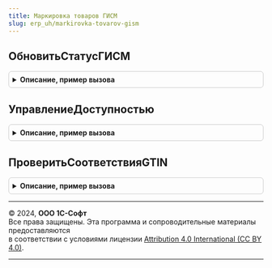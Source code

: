 ```yaml
---
title: Маркировка товаров ГИСМ
slug: erp_uh/markirovka-tovarov-gism
---
```



## ОбновитьСтатусГИСМ
<details style="margin: 1em 0; padding: 0.5em; border: 1px solid #ccc; border-radius: 6px;">

<summary style="font-weight: bold; cursor: pointer;">Описание, пример вызова</summary>

```bsl

// Обновляет информацию о статусе ГИСМ на форме документа
//
// Параметры:
//  Форма - ФормаКлиентскогоПриложения - Форма, в которой необходимо обновить статус ГИСМ
//  ИмяДокумента - Строка - Имя документа, для которого необходимо определить статус ГИСМ.
//
Процедура ОбновитьСтатусГИСМ(Форма, ИмяДокумента) Экспорт
```

Пример вызова
```bsl
МаркировкаТоваровГИСМ.ОбновитьСтатусГИСМ(Форма, ИмяДокумента) 
```
</details>

## УправлениеДоступностью
<details style="margin: 1em 0; padding: 0.5em; border: 1px solid #ccc; border-radius: 6px;">

<summary style="font-weight: bold; cursor: pointer;">Описание, пример вызова</summary>

```bsl

// Устанавливает/скрывает видимость полей в зависимости от операции идентификации
//
// Параметры:
//  Форма - ФормаКлиентскогоПриложения - Форма, в которой необходимо управление видимостью.
//
Процедура УправлениеДоступностью(Форма) Экспорт
```

Пример вызова
```bsl
МаркировкаТоваровГИСМ.УправлениеДоступностью(Форма) 
```
</details>

## ПроверитьСоответствияGTIN
<details style="margin: 1em 0; padding: 0.5em; border: 1px solid #ccc; border-radius: 6px;">

<summary style="font-weight: bold; cursor: pointer;">Описание, пример вызова</summary>

```bsl

// Устанавливает/скрывает видимость полей в зависимости от операции идентификации
//
// Параметры:
//  ДокументОбъект - ДокументОбъект - Документ, в котором необходимо проверить соответствие GTIN КиЗ и товара
//  Отказ - Булево - Признак, указывающий на необходимость установки стандартного флага Отказ при проверке.
//
Процедура ПроверитьСоответствияGTIN(ДокументОбъект, Отказ) Экспорт
```

Пример вызова
```bsl
МаркировкаТоваровГИСМ.ПроверитьСоответствияGTIN(ДокументОбъект, Отказ) 
```
</details>

---

© 2024, **ООО 1С-Софт**  
Все права защищены. Эта программа и сопроводительные материалы предоставляются  
в соответствии с условиями лицензии [Attribution 4.0 International (CC BY 4.0)](https://creativecommons.org/licenses/by/4.0/legalcode).

---
